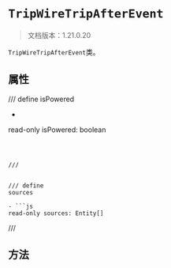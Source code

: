 # `TripWireTripAfterEvent`

> 文档版本：1.21.0.20

`TripWireTripAfterEvent`类。

## 属性

/// define
isPowered

- ```js
read-only isPowered: boolean
```



///


/// define
sources

- ```js
read-only sources: Entity[]
```



///


## 方法

